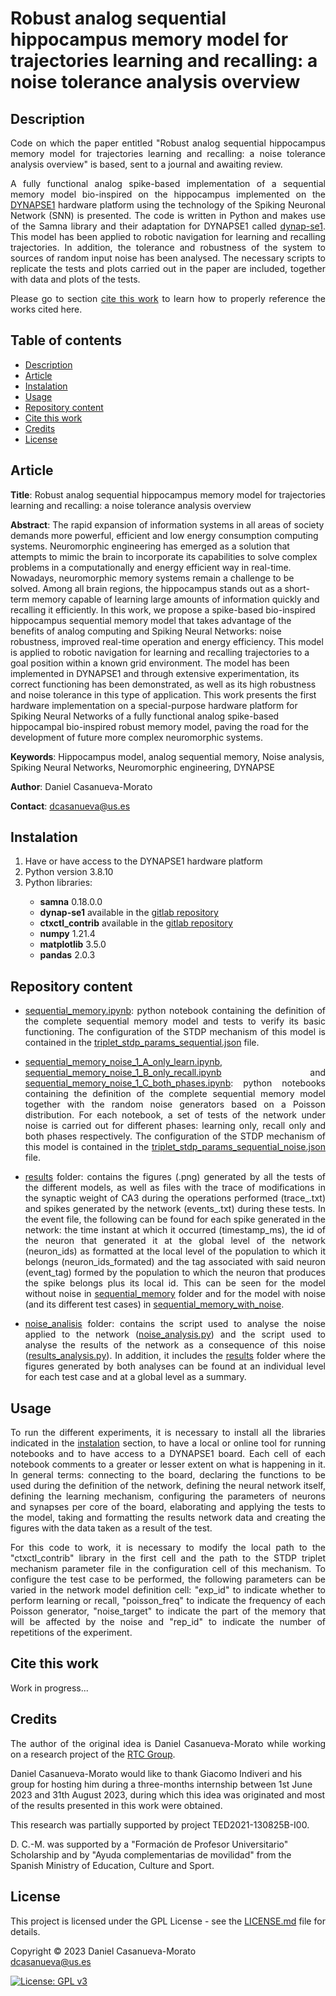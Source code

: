 # Robust analog sequential hippocampus memory model for trajectories learning and recalling: a noise tolerance analysis overview

<h2 name="Description">Description</h2>
<p align="justify">
Code on which the paper entitled "Robust analog sequential hippocampus memory model for trajectories learning and recalling: a noise tolerance analysis overview" is based, sent to a journal and awaiting review.
</p>
<p align="justify">
A fully functional analog spike-based implementation of a sequential memory model bio-inspired on the hippocampus implemented on the <a href="https://ieeexplore.ieee.org/document/8094868">DYNAPSE1</a> hardware platform using the technology of the Spiking Neuronal Network (SNN) is presented. The code is written in Python and makes use of the Samna library and their adaptation for DYNAPSE1 called <a href="https://code.ini.uzh.ch/ncs/libs/dynap-se1">dynap-se1</a>. This model has been applied to robotic navigation for learning and recalling trajectories. In addition, the tolerance and robustness of the system to sources of random input noise has been analysed. The necessary scripts to replicate the tests and plots carried out in the paper are included, together with data and plots of the tests.
</p>
<p align="justify">
Please go to section <a href="#CiteThisWork">cite this work</a> to learn how to properly reference the works cited here.
</p>


<h2>Table of contents</h2>
<p align="justify">
<ul>
<li><a href="#Description">Description</a></li>
<li><a href="#Article">Article</a></li>
<li><a href="#Instalation">Instalation</a></li>
<li><a href="#Usage">Usage</a></li>
<li><a href="#RepositoryContent">Repository content</a></li>
<li><a href="#CiteThisWork">Cite this work</a></li>
<li><a href="#Credits">Credits</a></li>
<li><a href="#License">License</a></li>
</ul>
</p>


<h2 name="Article">Article</h2>
<p align="justify">
<strong>Title</strong>: Robust analog sequential hippocampus memory model for trajectories learning and recalling: a noise tolerance analysis overview

<strong>Abstract</strong>: The rapid expansion of information systems in all areas of society demands more powerful, efficient and low energy consumption computing systems. Neuromorphic engineering has emerged as a solution that attempts to mimic the brain to incorporate its capabilities to solve complex problems in a computationally and energy efficient way in real-time. Nowadays, neuromorphic memory systems remain a challenge to be solved. Among all brain regions, the hippocampus stands out as a short-term memory capable of learning large amounts of information quickly and recalling it efficiently. In this work, we propose a spike-based bio-inspired hippocampus sequential memory model that takes advantage of the benefits of analog computing and Spiking Neural Networks: noise robustness, improved real-time operation and energy efficiency. This model is applied to robotic navigation for learning and recalling trajectories to a goal position within a known grid environment. The model has been implemented in DYNAPSE1 and through extensive experimentation, its correct functioning has been demonstrated, as well as its high robustness and noise tolerance in this type of application. This work presents the first hardware implementation on a special-purpose hardware platform for Spiking Neural Networks of a fully functional analog spike-based hippocampal bio-inspired robust memory model, paving the road for the development of future more complex neuromorphic systems.

<strong>Keywords</strong>: Hippocampus model, analog sequential memory, Noise analysis, Spiking Neural Networks, Neuromorphic engineering, DYNAPSE

<strong>Author</strong>: Daniel Casanueva-Morato

<strong>Contact</strong>: dcasanueva@us.es
</p>


<h2 name="Instalation">Instalation</h2>
<p align="justify">
<ol>
	<li>Have or have access to the DYNAPSE1 hardware platform
	<li>Python version 3.8.10</li>
	<li>Python libraries:</li>
	<ul>
		<li><strong>samna</strong> 0.18.0.0</li>
		<li><strong>dynap-se1</strong> available in the <a href="https://code.ini.uzh.ch/ncs/libs/dynap-se1">gitlab repository</a></li>
		<li><strong>ctxctl_contrib</strong> available in the <a href="https://gitlab.com/neuroinf/ctxctl_contrib">gitlab repository</a></li>
		<li><strong>numpy</strong> 1.21.4</li>
		<li><strong>matplotlib</strong> 3.5.0</li>
		<li><strong>pandas</strong> 2.0.3</li>
	</ul>
</ol>
</p>

<h2 name="RepositoryContent">Repository content</h3>
<p align="justify">
<ul>
	<li><p align="justify"><a href="sequential_memory.ipynb">sequential_memory.ipynb</a>: python notebook containing the definition of the complete sequential memory model and tests to verify its basic functioning. The configuration of the STDP mechanism of this model is contained in the <a href="triplet_stdp_params_sequential.json">triplet_stdp_params_sequential.json</a> file.</p></li>
	<li><p align="justify"><a href="sequential_memory_noise_1_A_only_learn.ipynb">sequential_memory_noise_1_A_only_learn.ipynb</a>, <a href="sequential_memory_noise_1_B_only_recall.ipynb">sequential_memory_noise_1_B_only_recall.ipynb</a> and <a href="sequential_memory_noise_1_C_both_phases.ipynb">sequential_memory_noise_1_C_both_phases.ipynb</a>: python notebooks containing the definition of the complete sequential memory model together with the random noise generators based on a Poisson distribution.  For each notebook, a set of tests of the network under noise is carried out for different phases: learning only, recall only and both phases respectively. The configuration of the STDP mechanism of this model is contained in the <a href="triplet_stdp_params_sequential_noise.json">triplet_stdp_params_sequential_noise.json</a> file.</p></li>
	<li><p align="justify"><a href="results/">results</a> folder: contains the figures (.png) generated by all the tests of the different models, as well as files with the trace of modifications in the synaptic weight of CA3 during the operations performed (trace_.txt) and spikes generated by the network (events_.txt) during these tests. In the event file, the following can be found for each spike generated in the network: the time instant at which it occurred (timestamp_ms), the id of the neuron that generated it at the global level of the network (neuron_ids) as formatted at the local level of the population to which it belongs (neuron_ids_formated) and the tag associated with said neuron (event_tag) formed by the population to which the neuron that produces the spike belongs plus its local id. This can be seen for the model without noise in <a href="results/sequential_memory/">sequential_memory</a> folder and for the model with noise (and its different test cases) in <a href="results/sequential_memory_with_noise/">sequential_memory_with_noise</a>.</li>
	<li><p align="justify"><a href="noise_analisis/">noise_analisis</a> folder: contains the script used to analyse the noise applied to the network (<a href="noise_analisis/noise_analysis.py">noise_analysis.py</a>) and the script used to analyse the results of the network as a consequence of this noise (<a href="noise_analisis/results_analysis.py">results_analysis.py</a>). In addition, it includes the <a href="noise_analisis/results/">results</a> folder where the figures generated by both analyses can be found at an individual level for each test case and at a global level as a summary.</p></li>
</ul>
</p>


<h2 name="Usage">Usage</h2>
<p align="justify">
To run the different experiments, it is necessary to install all the libraries indicated in the <a href="#Instalation">instalation</a> section, to have a local or online tool for running notebooks and to have access to a DYNAPSE1 board. Each cell of each notebook comments to a greater or lesser extent on what is happening in it. In general terms: connecting to the board, declaring the functions to be used during the definition of the network, defining the neural network itself, defining the learning mechanism, configuring the parameters of neurons and synapses per core of the board, elaborating and applying the tests to the model, taking and formatting the results network data and creating the figures with the data taken as a result of the test.
</p>

<p align="justify">
For this code to work, it is necessary to modify the local path to the "ctxctl_contrib" library in the first cell and the path to the STDP triplet mechanism parameter file in the configuration cell of this mechanism. To configure the test case to be performed, the following parameters can be varied in the network model definition cell: "exp_id" to indicate whether to perform learning or recall, "poisson_freq" to indicate the frequency of each Poisson generator, "noise_target" to indicate the part of the memory that will be affected by the noise and "rep_id" to indicate the number of repetitions of the experiment.
</p>


<h2 name="CiteThisWork">Cite this work</h2>
<p align="justify">
Work in progress...
</p>


<h2 name="Credits">Credits</h2>
<p align="justify">
The author of the original idea is Daniel Casanueva-Morato while working on a research project of the <a href="http://www.rtc.us.es/">RTC Group</a>.

Daniel Casanueva-Morato would like to thank Giacomo Indiveri and his group for hosting him during a three-months internship between 1st June 2023 and 31th August 2023, during which this idea was originated and most of the results presented in this work were obtained.

This research was partially supported by project TED2021-130825B-I00. 

D. C.-M. was supported by a "Formación de Profesor Universitario" Scholarship and by "Ayuda complementarias de movilidad" from the Spanish Ministry of Education, Culture and Sport.
</p>


<h2 name="License">License</h2>
<p align="justify">
This project is licensed under the GPL License - see the <a href="https://github.com/dancasmor/Robust-analog-sequential-hippocampus-memory-model-for-trajectories-learning-and-recalling/blob/main/LICENSE">LICENSE.md</a> file for details.
</p>
<p align="justify">
Copyright © 2023 Daniel Casanueva-Morato<br>  
<a href="mailto:dcasanueva@us.es">dcasanueva@us.es</a>
</p>

[![License: GPL v3](https://img.shields.io/badge/License-GPL%20v3-blue.svg)](http://www.gnu.org/licenses/gpl-3.0)
